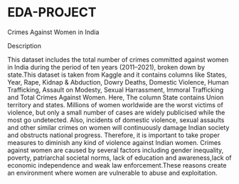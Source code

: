 # EDA-PROJECT
Crimes Against Women in India

Description

This dataset includes the total number of crimes committed against women in India during the period of ten years (2011–2021), broken down by state.This dataset is taken from Kaggle and it contains columns like States, Year, Rape, Kidnap & Abduction, Dowry Deaths, Domestic Violence, Human Trafficking, Assault on Modesty, Sexual Harrassment, Immoral Trafficking and Total Crimes Against Women. Here, The column State contains Union territory and states.
Millions of women worldwide are the worst victims of violence, but only a small number of cases are widely publicised while the most go undetected. Also, incidents of domestic violence, sexual assaults and other similar crimes on women will continuously damage Indian society and obstructs national progress. Therefore, it is important to take proper measures to diminish any kind of violence against Indian women.
Crimes against women are caused by several factors including gender inequality, poverty, patriarchal societal norms, lack of education and awareness,lack of economic independence and weak law enforcement.These reasons create an environment where women are vulnerable to abuse and exploitation.
